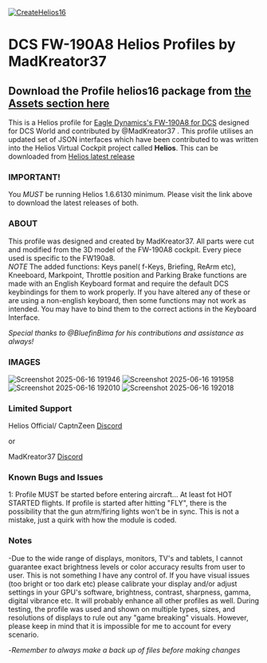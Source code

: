 [![CreateHelios16](https://github.com/HeliosProfiles/MadKreator37-FW-190A8-Profile/actions/workflows/BuildProfilePackage.yml/badge.svg)](https://github.com/HeliosProfiles/MadKreator37-FW--190A8-Profile/actions/workflows/BuildProfilePackage.yml)
# DCS FW-190A8 Helios Profiles by MadKreator37 
## Download the Profile helios16 package from [the __Assets__ section here](https://github.com/HeliosProfiles/DCS-FW-190A8-Profile-by-MadKreator37/releases/latest)
This is a Helios profile for [Eagle Dynamics's FW-190A8 for DCS](https://www.digitalcombatsimulator.com/en/products/planes/anton/) designed for DCS World and contributed by @MadKreator37 . 
This profile utilises an updated set of JSON interfaces which have been contributed to was written into the Helios Virtual Cockpit project called **Helios**.  This can be downloaded from [Helios latest release](https://github.com/HeliosVirtualCockpit/Helios/releases/latest)

### IMPORTANT!
You *MUST* be running Helios 1.6.6130 minimum. Please visit the link above to download the latest releases of both.

### ABOUT
This profile was designed and created by MadKreator37. All parts were cut and modified from the 3D model of the FW-190A8 cockpit. Every piece used is specific to the FW190a8.  
 *NOTE* The added functions: Keys panel( f-Keys, Briefing, ReArm etc), Kneeboard, Markpoint, Throttle position and Parking Brake functions are made with an English Keyboard format and require the default DCS keybindings for them to work properly. If you have altered any of these or are using a non-english keyboard, then some functions may not work as intended. You may have to bind them to the correct actions in the Keyboard Interface.

*Special thanks to @BluefinBima for his contributions and assistance as always!*


### IMAGES
![Screenshot 2025-06-16 191946](https://github.com/user-attachments/assets/eec6e99e-5308-461e-95b4-bef9bc90deab)
![Screenshot 2025-06-16 191958](https://github.com/user-attachments/assets/259d85e5-d948-4fbf-b0f3-0e3039230154)
![Screenshot 2025-06-16 192010](https://github.com/user-attachments/assets/f6e45235-e0f0-40da-a9b3-acad40f6ce9c)
![Screenshot 2025-06-16 192018](https://github.com/user-attachments/assets/8f4c9ffa-a8fd-4c55-b7e5-7c552d94702c)


### Limited Support

Helios Official/ CaptnZeen [Discord](https://discord.gg/sJZDzmEW)

or

MadKreator37  [Discord](https://discord.gg/nzyfQr3K)

### Known Bugs and Issues
1: Profile MUST be started before entering aircraft... At least fot HOT STARTED flights. If profile is started after hitting "FLY", there is the possibility that the gun atrm/firing lights won't be in sync. This is not a mistake, just a quirk with how the module is coded.


### Notes

-Due to the wide range of displays, monitors, TV's and tablets,  I cannot guarantee exact brightness levels or color accuracy results from user to user. This is not something I have any control of. If you have visual issues (too bright or too dark etc)  please calibrate your display and/or adjust settings in your GPU's software, brightness, contrast, sharpness, gamma, digital vibrance etc. It will probably enhance all other profiles as well. During testing, the profile was used and shown on multiple types, sizes, and resolutions of displays to rule out any "game breaking" visuals. However, please keep in mind that it is impossible for me to account for every scenario.

-*Remember to always make a back up of files before making changes*
